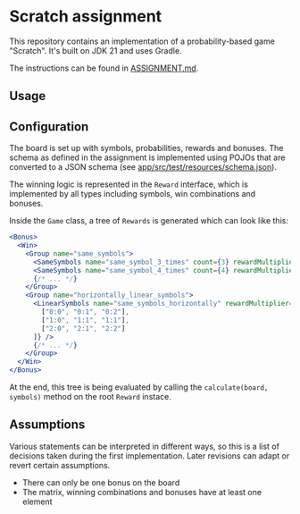 # Scratch assignment

This repository contains an implementation of a probability-based game "Scratch". It's built on JDK 21 and uses Gradle.

The instructions can be found in [ASSIGNMENT.md](ASSIGNMENT.md).

## Usage

## Configuration

The board is set up with symbols, probabilities, rewards and bonuses. The schema as defined in the assignment is implemented using POJOs that are converted to a JSON schema (see [app/src/test/resources/schema.json](app/src/test/resources/schema.json)).

The winning logic is represented in the `Reward` interface, which is implemented by all types including symbols, win combinations and bonuses.

Inside the `Game` class, a tree of `Rewards` is generated which can look like this:

```jsx
<Bonus>
  <Win>
    <Group name="same_symbols">
      <SameSymbols name="same_symbol_3_times" count={3} rewardMultiplier={1} />
      <SameSymbols name="same_symbol_4_times" count={4} rewardMultiplier={1.5} />
      {/* ... */}
    </Group>
    <Group name="horizontally_linear_symbols">
      <LinearSymbols name="same_symbols_horizontally" rewardMultiplier={2} covered_Areas={[
        ["0:0", "0:1", "0:2"],
        ["1:0", "1:1", "1:1"],
        ["2:0", "2:1", "2:2"]
      ]} />
      {/* ... */}
    </Group>
  </Win>
</Bonus>
```

At the end, this tree is being evaluated by calling the `calculate(board, symbols)` method on the root `Reward` instace.

## Assumptions

Various statements can be interpreted in different ways, so this is a list of decisions taken during the first implementation. Later revisions can adapt or revert certain assumptions.

- There can only be one bonus on the board
- The matrix, winning combinations and bonuses have at least one element
